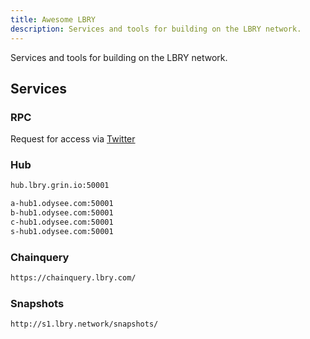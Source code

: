 ```yaml
---
title: Awesome LBRY
description: Services and tools for building on the LBRY network.
---
```


Services and tools for building on the LBRY network.

## Services

### RPC

Request for access via [Twitter](https://twitter.com/kaichaosun)

### Hub

```bash
hub.lbry.grin.io:50001

a-hub1.odysee.com:50001
b-hub1.odysee.com:50001
c-hub1.odysee.com:50001
s-hub1.odysee.com:50001
```

### Chainquery

```bash
https://chainquery.lbry.com/
```

### Snapshots

```bash
http://s1.lbry.network/snapshots/
```